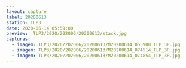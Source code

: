 ```yaml
---
layout: capture
label: 20200613
station: TLP3
date: 2020-06-14 05:59:00
preview:  TLP3/2020/202006/20200613/stack.jpg
capturas:
  - imagem: TLP3/2020/202006/20200613/M20200614_055900_TLP_3P.jpg
  - imagem: TLP3/2020/202006/20200613/M20200614_074514_TLP_3P.jpg
  - imagem: TLP3/2020/202006/20200613/M20200614_074854_TLP_3P.jpg
---
```

